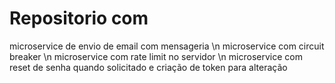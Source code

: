 # Repositorio com
microservice de envio de email com mensageria \n
microservice com circuit breaker \n
microservice com rate limit no servidor \n
microservice com reset de senha quando solicitado e criação de token para alteração

